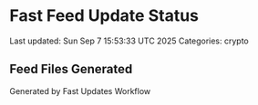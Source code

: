 # Fast Feed Update Status
Last updated: Sun Sep  7 15:53:33 UTC 2025
Categories: crypto

## Feed Files Generated

Generated by Fast Updates Workflow
